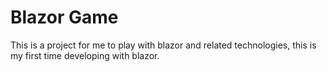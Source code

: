 # Blazor Game
This is a project for me to play with blazor and related technologies, this is my first time developing with blazor. 
